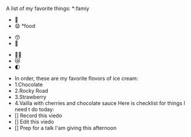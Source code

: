 A list of my favorite things:
*:famiy
   * 👼
   * 😧
*food
   - 😙
   - 🥫
* 👱‍♂️
* 😿
* 🌓
- In order, these are my favorite flovors of ice cream:
- 1.Chocolate
- 2.Rocky Road
- 3.Strawberry
- 4.Vailla with cherries and chocolate sauce
Here is checklist for things I need t do today:
- [] Record this viedo
- [] Edit this viedo
- [] Prep for a talk I'am giving this afternoon 
